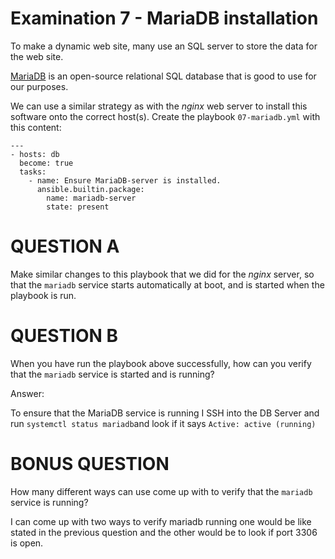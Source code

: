 # Examination 7 - MariaDB installation

To make a dynamic web site, many use an SQL server to store the data for the web site.

[MariaDB](https://mariadb.org/) is an open-source relational SQL database that is good
to use for our purposes.

We can use a similar strategy as with the _nginx_ web server to install this
software onto the correct host(s). Create the playbook `07-mariadb.yml` with this content:

    ---
    - hosts: db
      become: true
      tasks:
        - name: Ensure MariaDB-server is installed.
          ansible.builtin.package:
            name: mariadb-server
            state: present

# QUESTION A

Make similar changes to this playbook that we did for the _nginx_ server, so that
the `mariadb` service starts automatically at boot, and is started when the playbook
is run.

# QUESTION B

When you have run the playbook above successfully, how can you verify that the `mariadb`
service is started and is running?

Answer:

To ensure that the MariaDB service is running I SSH into the DB Server and run `systemctl status mariadb`and look if it says ```Active: active (running)```

# BONUS QUESTION

How many different ways can use come up with to verify that the `mariadb` service is running?

I can come up with two ways to verify mariadb running one would be like stated in the previous question and the other would be to look if port 3306 is open.